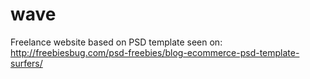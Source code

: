 # wave
Freelance website based on PSD template seen on: http://freebiesbug.com/psd-freebies/blog-ecommerce-psd-template-surfers/
